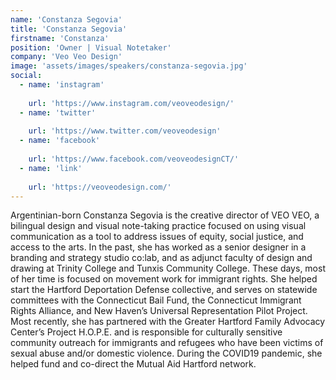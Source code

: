 ```yaml
---
name: 'Constanza Segovia'
title: 'Constanza Segovia'
firstname: 'Constanza'
position: 'Owner | Visual Notetaker'
company: 'Veo Veo Design'
image: 'assets/images/speakers/constanza-segovia.jpg'
social:
  - name: 'instagram'
    
    url: 'https://www.instagram.com/veoveodesign/'
  - name: 'twitter'
    
    url: 'https://www.twitter.com/veoveodesign'
  - name: 'facebook'
    
    url: 'https://www.facebook.com/veoveodesignCT/'
  - name: 'link'
    
    url: 'https://veoveodesign.com/'
---
```


Argentinian-born Constanza Segovia is the creative director of VEO VEO, a bilingual design and visual note-taking practice focused on using visual communication as a tool to address issues of equity, social justice, and access to the arts. In the past, she has worked as a senior designer in a branding and strategy studio co:lab, and as adjunct faculty of design and drawing at Trinity College and Tunxis Community College. These days, most of her time is focused on movement work for immigrant rights. She helped start the Hartford Deportation Defense collective, and serves on statewide committees with the Connecticut Bail Fund, the Connecticut Immigrant Rights Alliance, and New Haven’s Universal Representation Pilot Project. Most recently, she has partnered with the Greater Hartford Family Advocacy Center’s Project H.O.P.E. and is responsible for culturally sensitive community outreach for immigrants and refugees who have been victims of sexual abuse and/or domestic violence. During the COVID19 pandemic, she helped fund and co-direct the Mutual Aid Hartford network.
